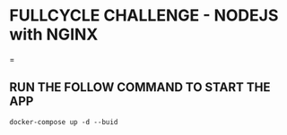 # FULLCYCLE CHALLENGE - NODEJS with NGINX

=

## RUN THE FOLLOW COMMAND TO START THE APP

``
docker-compose up -d --buid
``

